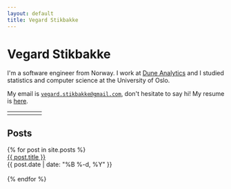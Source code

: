 ```yaml
---
layout: default
title: Vegard Stikbakke
---
```


# Vegard Stikbakke

I'm a software engineer from Norway.
I work at [Dune Analytics](https://duneanalytics.com/) and I studied statistics and computer science at the University of Oslo.

My email is <code>vegard.stikbakke@gmail.com</code>, don't hesitate to say hi!
My resume is [here](assets/pdf/Resume.pdf).

<table>
  <tr>
    <td><a href="https://github.com/vegarsti"><i class="fab fa-github" aria-hidden="true"></i></a></td>
    <td><a href="https://twitter.com/vegardstikbakke"><i class="fab fa-twitter" aria-hidden="true"></i></a></td>
    <td><a href="https://www.goodreads.com/user/show/3400170-vegard-stikbakke"><i class="fab fa-goodreads" aria-hidden="true"></i></a></td>
    <td><a href="https://linkedin.com/in/vegardstikbakke"><i class="fab fa-linkedin" aria-hidden="true"></i></a></td>
    <td><a href="assets/pdf/Resume.pdf"><i class="fas fa-file-alt" aria-hidden="true"></i></a></td>
  </tr>
</table>


## Posts

<div>
{% for post in site.posts %}
<div>
<a href="{{ post.url }}">{{ post.title }}</a>
<br />{{ post.date | date: "%B %-d, %Y" }}
</div>
<br />
{% endfor %}
</div>
